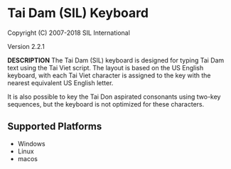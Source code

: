 Tai Dam (SIL) Keyboard
=====================

Copyright (C) 2007-2018 SIL International

Version 2.2.1


__DESCRIPTION__
The Tai Dam (SIL) keyboard is designed for typing Tai Dam text using the Tai Viet script. The layout is based on the US English keyboard, with each Tai Viet character is assigned to the key with the nearest equivalent US English letter.

It is also possible to key the Tai Don aspirated consonants using two-key sequences, but the keyboard is not optimized for these characters.


Supported Platforms
-------------------
 * Windows
 * Linux
 * macos
